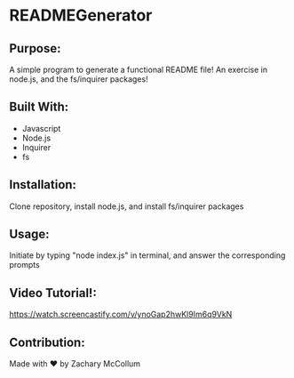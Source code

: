 # READMEGenerator

## Purpose:
A simple program to generate a functional README file! An exercise in node.js, and the fs/inquirer packages!

## Built With:
* Javascript
* Node.js
* Inquirer
* fs

## Installation:
Clone repository, install node.js, and install fs/inquirer packages

## Usage:
Initiate by typing "node index.js" in terminal, and answer the corresponding prompts

## Video Tutorial!:
https://watch.screencastify.com/v/ynoGap2hwKl9Im6q9VkN

## Contribution:
Made with ❤️ by Zachary McCollum
